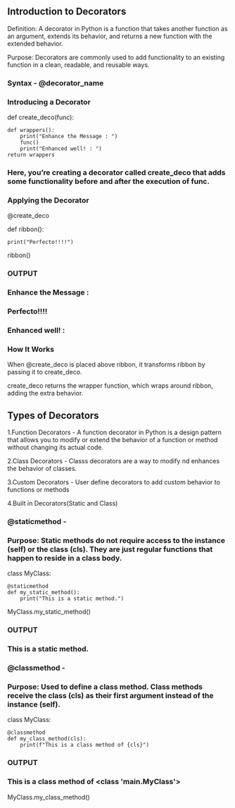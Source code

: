 ## Introduction to Decorators
Definition: A decorator in Python is a function that takes another function as an argument, extends its behavior, and returns a new function with the extended behavior.

Purpose: Decorators are commonly used to add functionality to an existing function in a clean, readable, and reusable ways.

### Syntax - @decorator_name

### Introducing a Decorator

def create_deco(func):

    def wrappers():
        print("Enhance the Message : ")
        func()
        print("Enhanced well! : ")
    return wrappers

    
### Here, you’re creating a decorator called create_deco that adds some functionality before and after the execution of func.

### Applying the Decorator
@create_deco

def ribbon():

    print("Perfecto!!!!")

ribbon()

### OUTPUT
### Enhance the Message : 
### Perfecto!!!!
### Enhanced well! : 


### How It Works
When @create_deco is placed above ribbon, it transforms ribbon by passing it to create_deco.

create_deco returns the wrapper function, which wraps around ribbon, adding the extra behavior.




## Types of Decorators
1.Function Decorators - A function decorator in Python is a design pattern that allows you to modify or extend the behavior of a function or method without changing its actual code.

2.Class Decorators - Classs decorators are a way to modify nd enhances the behavior of classes. 

3.Custom Decorators - User define decorators to add custom behavior to functions or methods 

4.Built in Decorators(Static and Class)


### @staticmethod - 
### Purpose:  Static methods do not require access to the instance (self) or the class (cls). They are just regular functions that happen to reside in a class body.

class MyClass:

    @staticmethod
    def my_static_method():
        print("This is a static method.")

MyClass.my_static_method()

### OUTPUT
### This is a static method.



### @classmethod -
### Purpose: Used to define a class method. Class methods receive the class (cls) as their first argument instead of the instance (self).
class MyClass:

    @classmethod
    def my_class_method(cls):
        print(f"This is a class method of {cls}")

 ### OUTPUT
 ### This is a class method of <class '__main__.MyClass'>


MyClass.my_class_method()






